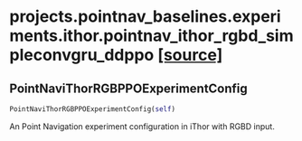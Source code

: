 # projects.pointnav_baselines.experiments.ithor.pointnav_ithor_rgbd_simpleconvgru_ddppo [[source]](https://github.com/allenai/embodied-rl/tree/master/projects/pointnav_baselines/experiments/ithor/pointnav_ithor_rgbd_simpleconvgru_ddppo.py)

## PointNaviThorRGBPPOExperimentConfig
```python
PointNaviThorRGBPPOExperimentConfig(self)
```
An Point Navigation experiment configuration in iThor with RGBD
input.
